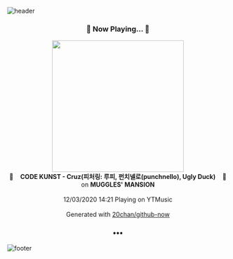 ![header](https://capsule-render.vercel.app/api?type=wave&height=170&section=header&text=Hi.%20I'm%20SHIFT&fontColor=090707&fontAlignX=45&fontAlignY=65&fontSize=100)

<h3 align="center">🎵 Now Playing... 🎵</h3>
<p align="center">
  <a href="https://music.youtube.com/channel/UCuO7_otWgte9BU9yIvxWUFQ">
    <img width="300" src="https://lh3.googleusercontent.com/oQ4R6GhWBXhzf0bLboZNWB0yMs2yPs7-PsyCoFO5hvzQg_ok9CSVl-UHLSFLYzMQylg6mTV075akjVGEUA">
  </a>
  <br>
  🎵&nbsp&nbsp&nbsp <b>CODE KUNST - Cruz(피처링: 루피, 펀치넬로(punchnello), Ugly Duck)</b> &nbsp&nbsp&nbsp🎵
  <br>
  on <b>MUGGLES' MANSION</b>
  
  <br />
  <br />
  12/03/2020 14:21 Playing on YTMusic
  <br />
  <br />
  Generated with <a href="https://github.com/20chan/github-now">20chan/github-now</a>
</p>

<h3 align="center">•••</h3>

![footer](https://capsule-render.vercel.app/api?type=wave&height=150&section=footer)
